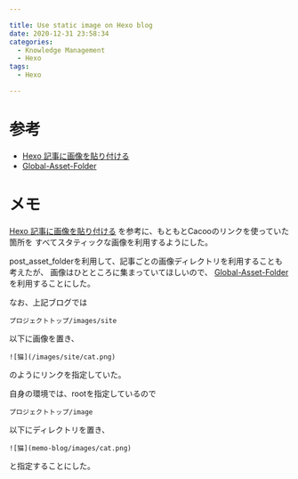 ```yaml
---

title: Use static image on Hexo blog
date: 2020-12-31 23:58:34
categories:
  - Knowledge Management
  - Hexo
tags:
  - Hexo

---
```


# 参考

* [Hexo 記事に画像を貼り付ける]
* [Global-Asset-Folder]

[Hexo 記事に画像を貼り付ける]: https://bitto.jp/posts/%E6%8A%80%E8%A1%93/Hexo/hexo-add-image/
[Global-Asset-Folder]: https://hexo.io/docs/asset-folders#Global-Asset-Folder


# メモ

[Hexo 記事に画像を貼り付ける] を参考に、もともとCacooのリンクを使っていた箇所を
すべてスタティックな画像を利用するようにした。

post_asset_folderを利用して、記事ごとの画像ディレクトリを利用することも考えたが、
画像はひとところに集まっていてほしいので、 [Global-Asset-Folder] を利用することにした。

なお、上記ブログでは

```
プロジェクトトップ/images/site
```

以下に画像を置き、

```
![猫](/images/site/cat.png)
```

のようにリンクを指定していた。

自身の環境では、rootを指定しているので

```
プロジェクトトップ/image
```

以下にディレクトリを置き、


```
![猫](memo-blog/images/cat.png)
```

と指定することにした。


<!-- vim: set et tw=0 ts=2 sw=2: -->
